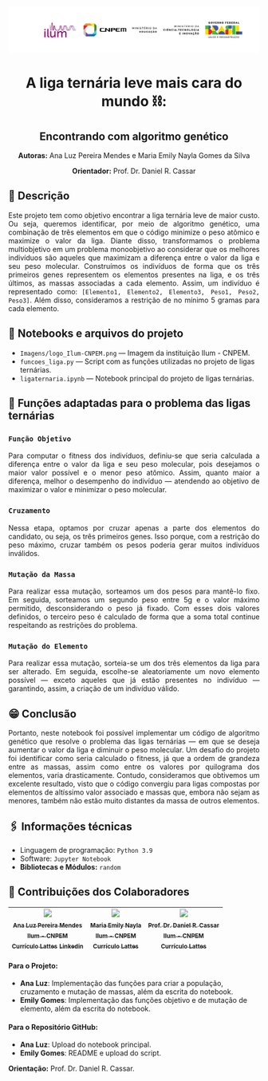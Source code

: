 <div align="center">
  <img src="Imagens/logo_Ilum-CNPEM.png" alt="Descrição da imagem" width="1000"/>
</div>

<h1 align="center">A liga ternária leve mais cara do mundo ⛓️:</h1>
<h2 align="center">Encontrando com algoritmo genético</h2>

<p align="center"><strong>Autoras:</strong> Ana Luz Pereira Mendes e Maria Emily Nayla Gomes da Silva</p>
<p align="center"><strong>Orientador:</strong> Prof. Dr. Daniel R. Cassar</p>

## 📝 Descrição
<p align="justify">
Este projeto tem como objetivo encontrar a liga ternária leve de maior custo. Ou seja, queremos identificar, por meio de algoritmo genético, uma combinação de três elementos em que o código minimize o peso atômico e maximize o valor da liga. Diante disso, transformamos o problema multiobjetivo em um problema monoobjetivo ao considerar que os melhores indivíduos são aqueles que maximizam a diferença entre o valor da liga e seu peso molecular. Construímos os indivíduos de forma que os três primeiros genes representem os elementos presentes na liga, e os três últimos, as massas associadas a cada elemento. Assim, um indivíduo é representado como: <code>[Elemento1, Elemento2, Elemento3, Peso1, Peso2, Peso3]</code>. Além disso, consideramos a restrição de no mínimo 5 gramas para cada elemento.
</p>

## 📔 Notebooks e arquivos do projeto
* `Imagens/logo_Ilum-CNPEM.png` — Imagem da instituição Ilum - CNPEM.  
* `funcoes_liga.py` — Script com as funções utilizadas no projeto de ligas ternárias.  
* `ligaternaria.ipynb` — Notebook principal do projeto de ligas ternárias.

## 🪼 Funções adaptadas para o problema das ligas ternárias

### <code>Função Objetivo</code>  
<p align="justify">
Para computar o fitness dos indivíduos, definiu-se que seria calculada a diferença entre o valor da liga e seu peso molecular, pois desejamos o maior valor possível e o menor peso atômico. Assim, quanto maior a diferença, melhor o desempenho do indivíduo — atendendo ao objetivo de maximizar o valor e minimizar o peso molecular.
</p>

### <code>Cruzamento</code>  
<p align="justify">
Nessa etapa, optamos por cruzar apenas a parte dos elementos do candidato, ou seja, os três primeiros genes. Isso porque, com a restrição do peso máximo, cruzar também os pesos poderia gerar muitos indivíduos inválidos.
</p>

### <code>Mutação da Massa</code>  
<p align="justify">
Para realizar essa mutação, sorteamos um dos pesos para mantê-lo fixo. Em seguida, sorteamos um segundo peso entre 5g e o valor máximo permitido, desconsiderando o peso já fixado. Com esses dois valores definidos, o terceiro peso é calculado de forma que a soma total continue respeitando as restrições do problema.
</p>

### <code>Mutação do Elemento</code>  
<p align="justify">
Para realizar essa mutação, sorteia-se um dos três elementos da liga para ser alterado. Em seguida, escolhe-se aleatoriamente um novo elemento possível — exceto aqueles que já estão presentes no indivíduo — garantindo, assim, a criação de um indivíduo válido.
</p>

## 😁 Conclusão
<p align="justify">
Portanto, neste notebook foi possível implementar um código de algoritmo genético que resolve o problema das ligas ternárias — em que se deseja aumentar o valor da liga e diminuir o peso molecular. Um desafio do projeto foi identificar como seria calculado o fitness, já que a ordem de grandeza entre as massas, assim como entre os valores por quilograma dos elementos, varia drasticamente. Contudo, consideramos que obtivemos um excelente resultado, visto que o código convergiu para ligas compostas por elementos de altíssimo valor associado e massas que, embora não sejam as menores, também não estão muito distantes da massa de outros elementos. </p>

## 🖇️ Informações técnicas
* Linguagem de programação: `Python 3.9`
* Software:  `Jupyter Notebook`
* **Bibliotecas e Módulos:** `random`

## 🧠 Contribuições dos Colaboradores
| [<img loading="lazy" src="https://avatars.githubusercontent.com/u/172425049?v=4" width=115><br><sub>Ana Luz Pereira Mendes</sub>](https://github.com/LuzMendes)<br> [<sub>Ilum - CNPEM</sub>](https://ilum.cnpem.br/)<br> [<sub>Currículo Lattes</sub>](https://lattes.cnpq.br/4596466138573531) [<sub>Linkedin</sub>](https://www.linkedin.com/in/ana-luz-pereira-mendes/)| [<img loading="lazy" src="https://avatars.githubusercontent.com/u/172424897?v=4" width=115><br><sub> Maria Emily Nayla</sub>](https://github.com/MEmilyGomes)<br> [<sub>Ilum - CNPEM</sub>](https://ilum.cnpem.br/)<br> [<sub>Currículo Lattes</sub>](http://lattes.cnpq.br/9482558334105708)<br> | [<img loading="lazy" src="https://github.com/user-attachments/assets/463d4753-7fa4-4a42-aa54-409e4150bb51" width=115><br> <sub> Prof. Dr. Daniel R. Cassar </sub>](https://github.com/drcassar)<br> [<sub>Ilum - CNPEM</sub>](https://ilum.cnpem.br/)<br> [<sub>Currículo Lattes</sub>](http://lattes.cnpq.br/1717397276752482) | 
| :---: | :---: | :---: | 


#### Para o Projeto:
* **Ana Luz**: Implementação das funções para criar a população, cruzamento e mutação de massas, além da escrita do notebook.  
* **Emily Gomes**: Implementação das funções objetivo e de mutação de elemento, além da escrita do notebook.

#### Para o Repositório GitHub:
* **Ana Luz**: Upload do notebook principal.  
* **Emily Gomes**: README e upload do script.

**Orientação:** Prof. Dr. Daniel R. Cassar.
